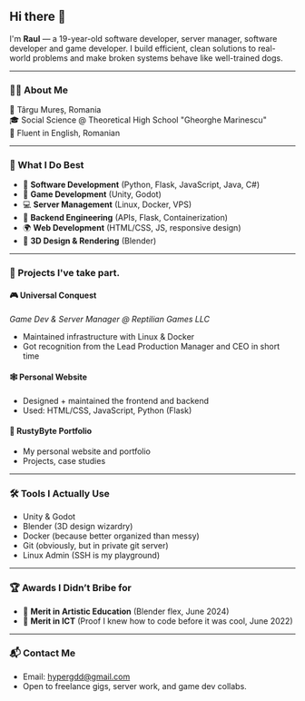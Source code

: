 ## Hi there 👋

I'm **Raul** — a 19-year-old software developer, server manager, software developer and game developer. I build efficient, clean solutions to real-world problems and make broken systems behave like well-trained dogs.

---

### 👨‍💻 About Me

📍 Târgu Mureș, Romania  
🎓 Social Science @ Theoretical High School "Gheorghe Marinescu"  
🧠 Fluent in English, Romanian  

---

### 🔧 What I Do Best

- 🧠 **Software Development** (Python, Flask, JavaScript, Java, C#)
- 🧱 **Game Development** (Unity, Godot)
- 💻 **Server Management** (Linux, Docker, VPS)
- 🧪 **Backend Engineering** (APIs, Flask, Containerization)
- 🌍 **Web Development** (HTML/CSS, JS, responsive design)
- 🧰 **3D Design & Rendering** (Blender)

---

### 🧪 Projects I've take part.

#### 🎮 Universal Conquest  
*Game Dev & Server Manager @ Reptilian Games LLC*  
- Maintained infrastructure with Linux & Docker  
- Got recognition from the Lead Production Manager and CEO in short time

#### 🕸️ Personal Website  
- Designed + maintained the frontend and backend
- Used: HTML/CSS, JavaScript, Python (Flask)

#### 💼 RustyByte Portfolio  
- My personal website and portfolio  
- Projects, case studies
---

### 🛠️ Tools I Actually Use

- Unity & Godot
- Blender (3D design wizardry)
- Docker (because better organized than messy)
- Git (obviously, but in private git server)
- Linux Admin (SSH is my playground)

---

### 🏆 Awards I Didn’t Bribe for

- 🏅 **Merit in Artistic Education** (Blender flex, June 2024)
- 🏅 **Merit in ICT** (Proof I knew how to code before it was cool, June 2022)

---

### 📬 Contact Me

- Email: [hypergdd@gmail.com](mailto://hypergdd@gmail.com) 
- Open to freelance gigs, server work, and game dev collabs.
